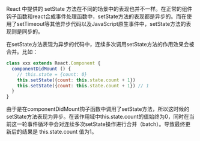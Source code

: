 React 中提供的 setState 方法在不同的场景中的表现也并不一样。在正常的组件钩子函数和react合成事件处理函数中，setState方法的表现都是异步的。而在使用了setTimeout等其他异步代码以及JavaScript原生事件中，setState方法的表现则是同步的。

在setState方法表现为异步的代码中，连续多次调用setState方法的作用效果会被合并。比如：

```javascript
class xxx extends React.Component {
  componentDidMount () {
    // this.state = {count: 0}
    this.setState({count: this.state.count + 1})
    this.setState({count: this.state.count + 1}) // 1
  }
}
```

由于是在componentDidMount钩子函数中调用了setState方法，所以这时候的setState方法表现为异步。在该作用域中this.state.count的值始终为0，同时在当前这一轮事件循环中会对连续多次setState操作进行合并（batch）。导致最终更新后的结果是 this.state.count 值为1。

